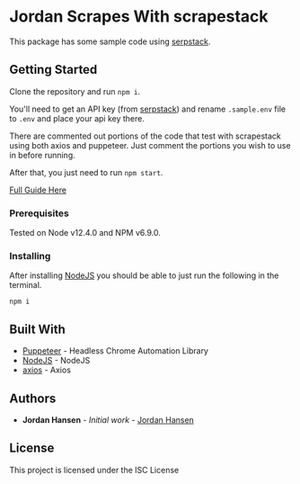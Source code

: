 # Jordan Scrapes With scrapestack

This package has some sample code using [serpstack](https://serpstack.com/).

## Getting Started

Clone the repository and run `npm i`. 

You'll need to get an API key (from [serpstack](https://serpstack.com)) and rename `.sample.env` file to `.env` and place your api key there.

There are commented out portions of the code that test with scrapestack using both axios and puppeteer. Just comment the portions you wish to use in before running.

After that, you just need to run `npm start`.

[Full Guide Here](https://javascriptwebscrapingguy.com/serpstack-easy-search-engine-results/)

### Prerequisites

Tested on Node v12.4.0 and NPM v6.9.0.

### Installing

After installing [NodeJS](https://nodejs.org/en/) you should be able to just run the following in the terminal.

```
npm i
```

## Built With

* [Puppeteer](https://github.com/GoogleChrome/puppeteer) - Headless Chrome Automation Library
* [NodeJS](https://nodejs.org/en/) - NodeJS
* [axios](https://github.com/axios/axios) - Axios

## Authors

* **Jordan Hansen** - *Initial work* - [Jordan Hansen](https://github.com/aarmora)


## License

This project is licensed under the ISC License

